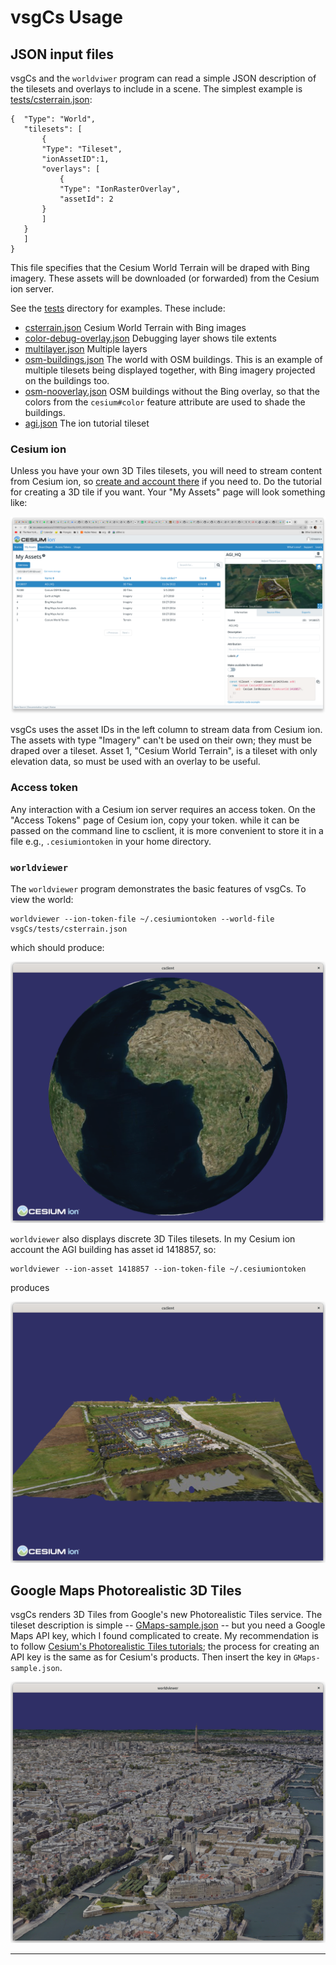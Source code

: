 # vsgCs Usage

## JSON input files

vsgCs and the `worldviwer` program can read a simple JSON description
of the tilesets and overlays to include in a scene. The simplest example is [tests/csterrain.json](tests/csterrain.json):

```
{  "Type": "World",
   "tilesets": [
       {
       "Type": "Tileset",
       "ionAssetID":1,
       "overlays": [
           {
           "Type": "IonRasterOverlay",
           "assetId": 2
       }
       ]
   }
   ]
} 
```

This file specifies that the Cesium World Terrain will be draped with
Bing imagery. These assets will be downloaded (or forwarded) from the
Cesium ion server.

See the
[tests](tests) directory for examples. These include:

* [csterrain.json](tests/csterrain.json) Cesium World Terrain with
  Bing images
* [color-debug-overlay.json](tests/color-debug-overlay.json) Debugging
  layer shows tile extents
* [multilayer.json](tests/multilayer.json) Multiple layers
* [osm-buildings.json](tests/osm-buildings.json) The world with OSM
  buildings. This is an example of multiple tilesets being displayed
  together, with Bing imagery projected on the buildings too.
* [osm-nooverlay.json](tests/osm-buildings.json) OSM buildings without
  the Bing overlay, so that the colors from the `cesium#color` feature
  attribute are used to shade the buildings.
* [agi.json](tests/agi.json) The ion tutorial tileset


### Cesium ion

Unless you have your own 3D Tiles tilesets, you will need to stream
content from Cesium ion, so [create and account there](https://ion.cesium.com/signup/)
if you need to. Do the tutorial for creating a 3D tile if you want. Your "My Assets" page will look
something like:

<img src="doc/img/my_assets.png" alt="My Assets">

vsgCs uses the asset IDs in the left column to stream data from Cesium
ion. The assets with type "Imagery" can't be used on their own; they
must be draped over a tileset. Asset 1, "Cesium World Terrain", is
a tileset with only elevation data, so must be used with an overlay to
be useful.

### Access token

Any interaction with a Cesium ion server requires an access token. On
the "Access Tokens" page of Cesium ion, copy your token. while it can
be passed on the command line to csclient, it is more convenient to
store it in a file e.g., `.cesiumiontoken` in your home directory.

### `worldviewer`

The `worldviewer` program demonstrates the basic features of vsgCs. To
view the world:

```
worldviewer --ion-token-file ~/.cesiumiontoken --world-file vsgCs/tests/csterrain.json
```

which should produce:

<img src="doc/img/world.png" alt="the world">

`worldviewer` also displays discrete 3D Tiles tilesets. In my Cesium ion
account the AGI building has asset id 1418857, so:

```
worldviewer --ion-asset 1418857 --ion-token-file ~/.cesiumiontoken
```

produces

<img src="doc/img/agi.png" alt="AGI">

## Google Maps Photorealistic 3D Tiles

vsgCs renders 3D Tiles from Google's new Photorealistic Tiles
service. The tileset description is simple --
[GMaps-sample.json](tests/GMaps-sample.json) -- but you need a Google
Maps API key, which I found complicated to create. My recommendation
is to follow [Cesium's Photorealistic Tiles
tutorials](https://cesium.com/learn/photorealistic-3d-tiles-learn/);
the process for creating an API key is the same as for Cesium's
products. Then insert the key in `GMaps-sample.json`.

<img src="doc/img/gmaps.png" alt="Google Photorealistic 3D Tiles">


---

